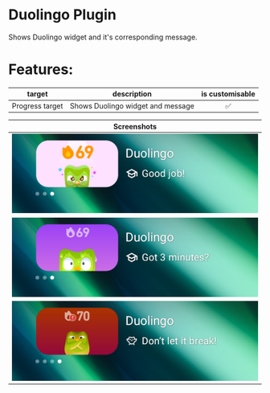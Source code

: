 # Duolingo Plugin

Shows Duolingo widget and it's corresponding message.

# Features:
|     target      | description                       | is customisable |
|:---------------:|-----------------------------------|:---------------:|
| Progress target | Shows Duolingo widget and message |        ✅        |


| Screenshots                                                                                         |
|-----------------------------------------------------------------------------------------------------|
| ![screenshot happy Duo character with 69 day streak](screenshots/target_1.png)                      |
| ![screenshot scared Duo character with 69 day streak](screenshots/target_2.png)                     |
| ![screenshot serious Duo character with, about to be lost, 70 day streak](screenshots/target_3.png) |
